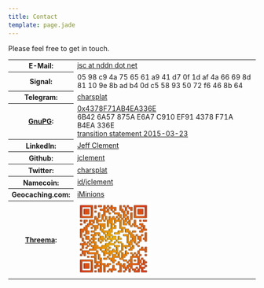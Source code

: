```yaml
---
title: Contact
template: page.jade
---
```


<p>Please feel free to get in touch.</p>

<div class="table-responsive">
<table class="table table-condensed table-striped">
<tbody>

<tr>
<th>E-Mail:</th>
<td><a href="#" class="mail-link"><span class="mail-addr">jsc at nddn dot net</span></a></td>
</tr>

<tr>
<th>Signal:</th>
<td>
05 98 c9 4a 75 65 61 a9 41 d7 0f 1d af 4a 66 69 8d 81 10 9e 8b ad b4 0d c5 58 93 50 72 f6 46 8b 64
</td>
</tr>

<tr>
<th>Telegram:</th>
<td><a href="https://telegram.me/charsplat">charsplat</a></td>
</tr>

<tr>
<th><a href="http://www.gnupg.org/">GnuPG</a>:</th>
<td><a href="https://keybase.io/jsc">0x4378F71AB4EA336E</a><br />
6B42 6A57 875A E6A7 C910 EF91 4378 F71A B4EA 336E<br />
<a href="/gpg/transition-20150323.txt">transition statement 2015-03-23</a></td>
</tr>

<tr>
<th>LinkedIn:</th>
<td><a href="http://www.linkedin.com/profile/view?id=6394933">Jeff Clement</a></td>
</tr>

<tr>
<th>Github:</th>
<td><a href="https://github.com/jclement">jclement</a></td>
</tr>

<tr>
<th>Twitter:</th>
<td><a href="https://twitter.com/charsplat">charsplat</a></td>
</tr>

<tr>
<th>Namecoin:</th>
<td><a href="http://explorer.namecoin.info/n/id/jclement">id/jclement</a></td>
</tr>

<tr>
<tr>
<th>Geocaching.com:</th>
<td><a href="http://www.geocaching.com/profile/?guid=f51076ec-b6e9-4acc-ae68-a8855c024edf">iMinions</a></td>
</tr>

<tr>
<th><a href="https://threema.ch/en/">Threema</a>:</th>
<td><a href="threema.png"><img src="threema.png" alt="Threema Address" width="150" height="151" /></a></td>
</tr>

</tbody>
</table>
</div>
